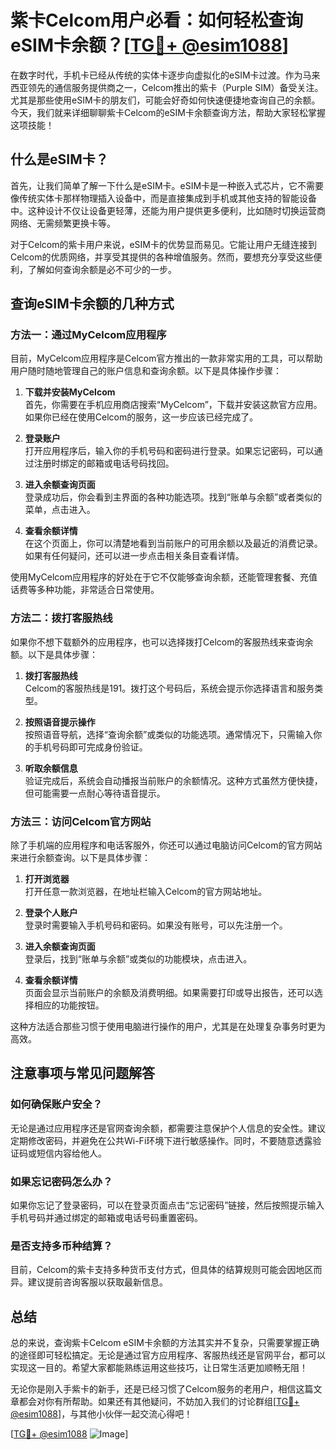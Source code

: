 # 紫卡Celcom用户必看：如何轻松查询eSIM卡余额？[[TG💪+ @esim1088](https://t.me/s/esim1088)]

在数字时代，手机卡已经从传统的实体卡逐步向虚拟化的eSIM卡过渡。作为马来西亚领先的通信服务提供商之一，Celcom推出的紫卡（Purple SIM）备受关注。尤其是那些使用eSIM卡的朋友们，可能会好奇如何快速便捷地查询自己的余额。今天，我们就来详细聊聊紫卡Celcom的eSIM卡余额查询方法，帮助大家轻松掌握这项技能！

## 什么是eSIM卡？

首先，让我们简单了解一下什么是eSIM卡。eSIM卡是一种嵌入式芯片，它不需要像传统实体卡那样物理插入设备中，而是直接集成到手机或其他支持的智能设备中。这种设计不仅让设备更轻薄，还能为用户提供更多便利，比如随时切换运营商网络、无需频繁更换卡等。

对于Celcom的紫卡用户来说，eSIM卡的优势显而易见。它能让用户无缝连接到Celcom的优质网络，并享受其提供的各种增值服务。然而，要想充分享受这些便利，了解如何查询余额是必不可少的一步。

## 查询eSIM卡余额的几种方式

### 方法一：通过MyCelcom应用程序

目前，MyCelcom应用程序是Celcom官方推出的一款非常实用的工具，可以帮助用户随时随地管理自己的账户信息和查询余额。以下是具体操作步骤：

1. **下载并安装MyCelcom**  
   首先，你需要在手机应用商店搜索“MyCelcom”，下载并安装这款官方应用。如果你已经在使用Celcom的服务，这一步应该已经完成了。

2. **登录账户**  
   打开应用程序后，输入你的手机号码和密码进行登录。如果忘记密码，可以通过注册时绑定的邮箱或电话号码找回。

3. **进入余额查询页面**  
   登录成功后，你会看到主界面的各种功能选项。找到“账单与余额”或者类似的菜单，点击进入。

4. **查看余额详情**  
   在这个页面上，你可以清楚地看到当前账户的可用余额以及最近的消费记录。如果有任何疑问，还可以进一步点击相关条目查看详情。

使用MyCelcom应用程序的好处在于它不仅能够查询余额，还能管理套餐、充值话费等多种功能，非常适合日常使用。

### 方法二：拨打客服热线

如果你不想下载额外的应用程序，也可以选择拨打Celcom的客服热线来查询余额。以下是具体步骤：

1. **拨打客服热线**  
   Celcom的客服热线是191。拨打这个号码后，系统会提示你选择语言和服务类型。

2. **按照语音提示操作**  
   按照语音导航，选择“查询余额”或类似的功能选项。通常情况下，只需输入你的手机号码即可完成身份验证。

3. **听取余额信息**  
   验证完成后，系统会自动播报当前账户的余额情况。这种方式虽然方便快捷，但可能需要一点耐心等待语音提示。

### 方法三：访问Celcom官方网站

除了手机端的应用程序和电话客服外，你还可以通过电脑访问Celcom的官方网站来进行余额查询。以下是具体步骤：

1. **打开浏览器**  
   打开任意一款浏览器，在地址栏输入Celcom的官方网站地址。

2. **登录个人账户**  
   登录时需要输入手机号码和密码。如果没有账号，可以先注册一个。

3. **进入余额查询页面**  
   登录后，找到“账单与余额”或类似的功能模块，点击进入。

4. **查看余额详情**  
   页面会显示当前账户的余额及消费明细。如果需要打印或导出报告，还可以选择相应的功能按钮。

这种方法适合那些习惯于使用电脑进行操作的用户，尤其是在处理复杂事务时更为高效。

## 注意事项与常见问题解答

### 如何确保账户安全？

无论是通过应用程序还是官网查询余额，都需要注意保护个人信息的安全性。建议定期修改密码，并避免在公共Wi-Fi环境下进行敏感操作。同时，不要随意透露验证码或短信内容给他人。

### 如果忘记密码怎么办？

如果你忘记了登录密码，可以在登录页面点击“忘记密码”链接，然后按照提示输入手机号码并通过绑定的邮箱或电话号码重置密码。

### 是否支持多币种结算？

目前，Celcom的紫卡支持多种货币支付方式，但具体的结算规则可能会因地区而异。建议提前咨询客服以获取最新信息。

## 总结

总的来说，查询紫卡Celcom eSIM卡余额的方法其实并不复杂，只需要掌握正确的途径即可轻松搞定。无论是通过官方应用程序、客服热线还是官网平台，都可以实现这一目的。希望大家都能熟练运用这些技巧，让日常生活更加顺畅无阻！

无论你是刚入手紫卡的新手，还是已经习惯了Celcom服务的老用户，相信这篇文章都会对你有所帮助。如果还有其他疑问，不妨加入我们的讨论群组[[TG💪+ @esim1088](https://t.me/s/esim1088)]，与其他小伙伴一起交流心得吧！

[[TG💪+ @esim1088](https://t.me/s/esim1088) ![Image](https://i.postimg.cc/4NQfJmqS/Snipaste-2025-05-13-00-14-12.png)]